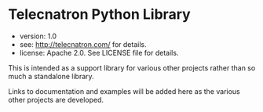 Telecnatron Python Library
==========================

* version:  1.0
* see:      http://telecnatron.com/ for details.
* license:  Apache 2.0. See LICENSE file for details.

This is intended as a support library for various other projects
rather than so much a standalone library.

Links to documentation and examples will be added here as the various other
projects are developed.